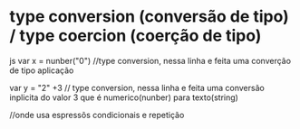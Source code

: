 # type conversion (conversão de tipo) / type coercion (coerção de tipo)

js 
var x = nunber("0") //type conversion, nessa linha e feita uma converção de tipo aplicação

var y = "2" +3 // type conversion, nessa linha e feita uma conversão inplicita do valor 3 que é numerico(nunber) para texto(string)

//onde usa espressõs condicionais e repetição
